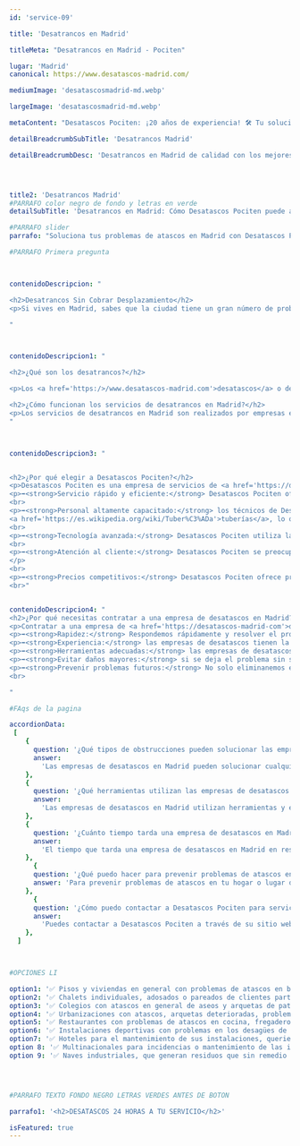 ```yaml
---
id: 'service-09'

title: 'Desatrancos en Madrid'

titleMeta: "Desatrancos en Madrid - Pociten"

lugar: 'Madrid'
canonical: https://www.desatascos-madrid.com/

mediumImage: 'desatascosmadrid-md.webp'

largeImage: 'desatascosmadrid-md.webp'

metaContent: "Desatascos Pociten: ¡20 años de experiencia! 🛠️ Tu solución confiable para desatrancos en Madrid las 24 horas. Llámanos al 647 376 782. 😊"

detailBreadcrumbSubTitle: 'Desatrancos Madrid'

detailBreadcrumbDesc: 'Desatrancos en Madrid de calidad con los mejores precios del mercado.'




title2: 'Desatrancos Madrid'
#PARRAFO color negro de fondo y letras en verde
detailSubTitle: 'Desatrancos en Madrid: Cómo Desatascos Pociten puede ayudarte a solucionar tus problemas de atascos'

#PARRAFO slider
parrafo: "Soluciona tus problemas de atascos en Madrid con Desatascos Pociten: expertos en desatascos"

#PARRAFO Primera pregunta



contenidoDescripcion: "

<h2>Desatrancos Sin Cobrar Desplazamiento</h2>
<p>Si vives en Madrid, sabes que la ciudad tiene un gran número de problemas de atascos en las tuberías y alcantarillado. Ya sea en la cocina, el baño, la ducha o el lavabo, puede haber situaciones en las que el agua no fluye correctamente, lo que puede ser muy molesto e incluso peligroso. En estas situaciones, contar con una empresa de <a href='https:/>/www.desatascos-madrid.com'><strong>desatascos en Madrid</strong></a>, como Desatascos Pociten, puede ser una gran ayuda para solucionar estos problemas de manera rápida y eficiente.</p>

"



contenidoDescripcion1: "

<h2>¿Qué son los desatrancos?</h2>

<p>Los <a href='https:/>/www.desatascos-madrid.com'>desatascos</a> o desatrancos son el proceso de eliminar cualquier tipo de obstrucción o atasco que impida el flujo de agua en las tuberías de una casa, edificio o lugar de trabajo en la capital de España. En una ciudad tan grande como Madrid, es común experimentar problemas de atascos de desagües, especialmente en las tuberías más antiguas o en hogares que no han tenido un mantenimiento adecuado.</p>

<h2>¿Cómo funcionan los servicios de desatrancos en Madrid?</h2>
<p>Los servicios de desatrancos en Madrid son realizados por empresas especializadas en la limpieza y mantenimiento de tuberías, desagües y sistemas de saneamiento. Estas empresas cuentan con equipos y herramientas especializadas para eliminar cualquier tipo de obstrucción, como lodos, grasas, cabellos y otros residuos. Desatascos Pociten es lider en este sector y cuenta con una experiencia como <a href='https://www.desatascos-madrid.com/services/poceros-madrid'>poceros en Madrid</a> de más de 20 años</p>
"



contenidoDescripcion3: "


<h2>¿Por qué elegir a Desatascos Pociten?</h2>
<p>Desatascos Pociten es una empresa de servicios de <a href='https://desatascos-madrid.com'>desatascos</a> en Madrid que se especializa en la eliminación de obstrucciones en tuberías y sistemas de saneamiento. Estos son algunos de los motivos por los que deberías elegir a Desatascos Pociten para solucionar tus problemas de <a href='https://desatascos-madrid.com'>atascos en Madrid</a>:</p>
<p>➡️<strong>Servicio rápido y eficiente:</strong> Desatascos Pociten ofrece un servicio rápido y eficiente, lo que significa que tu problema de atascos será resuelto en poco tiempo.</p>
<br>
<p>➡️<strong>Personal altamente capacitado:</strong> los técnicos de Desatascos Pociten están altamente capacitados para lidiar con cualquier tipo de obstrucción o atasco en tus 
<a href='https://es.wikipedia.org/wiki/Tuber%C3%ADa'>tuberías</a>, lo que garantiza que el problema será resuelto adecuadamente.</p>
<br>
<p>➡️<strong>Tecnología avanzada:</strong> Desatascos Pociten utiliza la tecnología más avanzada para detectar y eliminar obstrucciones en tuberías y sistemas de saneamiento, lo que garantiza la eficacia y calidad del servicio.</p>
<br>
<p>➡️<strong>Atención al cliente:</strong> Desatascos Pociten se preocupa por la satisfacción del cliente y ofrece atención personalizada y profesional para resolver cualquier duda o inquietud que tengas sobre el servicio de desatascos.
</p>
<br>
<p>➡️<strong>Precios competitivos:</strong> Desatascos Pociten ofrece precios competitivos para sus servicios de desatascos en Madrid, lo que significa que podrás solucionar tus problemas de atascos sin gastar una fortuna.</p>
<br>"


contenidoDescripcion4: "
<h2>¿Por qué necesitas contratar a una empresa de desatascos en Madrid?</h2>
<p>Contratar a una empresa de <a href='https://desatascos-madrid-com'>desatascos en Madrid</a> puede ser necesario por varias razones. Si tienes problemas de atascos en tu hogar o lugar de trabajo, estas son algunas de las razones por las que deberías considerar contratar a una empresa de servicios de desatascos:</p>
<p>➡️<strong>Rapidez:</strong> Respondemos rápidamente y resolver el problema de atascos en poco tiempo.</p>
<p>➡️<strong>Experiencia:</strong> las empresas de desatascos tienen la experiencia necesaria para lidiar con cualquier tipo de obstrucción, lo que garantiza que el problema será resuelto adecuadamente.</p>
<p>➡️<strong>Herramientas adecuadas:</strong> las empresas de desatascos cuentan con las herramientas y equipos adecuados para resolver cualquier tipo de problema de atascos en Madrid.</p>
<p>➡️<strong>Evitar daños mayores:</strong> si se deja el problema sin solución, el atasco puede empeorar y causar daños mayores en las tuberías y en la estructura del edificio.</p>
<p>➡️<strong>Prevenir problemas futuros:</strong> No solo eliminanemos el atasco actual, sino que también pueden detectar y solucionar problemas futuros en las tuberías y sistemas de saneamiento.</p>
<br>

"

#FAqs de la pagina

accordionData:
 [
    {
      question: '¿Qué tipos de obstrucciones pueden solucionar las empresas de desatascos en Madrid?',
      answer:
        'Las empresas de desatascos en Madrid pueden solucionar cualquier tipo de obstrucción en tuberías y sistemas de saneamiento, como lodos, grasas, cabellos y otros residuos',
    },
    {
      question: '¿Qué herramientas utilizan las empresas de desatascos en Madrid?',
      answer:
        'Las empresas de desatascos en Madrid utilizan herramientas y equipos especializados, como cámaras de inspección de tuberías, hidrolimpiadoras y desatascadores eléctricos.',
    },
    {
      question: '¿Cuánto tiempo tarda una empresa de desatascos en Madrid en resolver un problema de atascos?',
      answer:
        'El tiempo que tarda una empresa de desatascos en Madrid en resolver un problema de atascos depende del tipo y la gravedad de la obstrucción, pero en general, pueden resolver el problema en poco tiempo.',
    },
      {
      question: '¿Qué puedo hacer para prevenir problemas de atascos en mi hogar o lugar de trabajo en Madrid?',
      answer: 'Para prevenir problemas de atascos en tu hogar o lugar de trabajo en Madrid, es recomendable tener un mantenimiento adecuado de las tuberías y sistemas de saneamiento, evitando arrojar residuos sólidos por el desagüe y evitando verter grasas o aceites por el fregadero.'
    },
      {
      question: '¿Cómo puedo contactar a Desatascos Pociten para servicios de desatascos en Madrid?',
      answer:
        'Puedes contactar a Desatascos Pociten a través de su sitio web o por teléfono para solicitar un presupuesto y coordinar una visita técnica en tu hogar o lugar de trabajo.',
    },
  ]



#OPCIONES LI

option1: '✅ Pisos y viviendas en general con problemas de atascos en bañeras, fregaderos o inodoros.'
option2: '✅ Chalets individuales, adosados o pareados de clientes particulares en general con problemas de atascos en arquetas de hojas o tierra. '
option3: '✅ Colegios con atascos en general de aseos y arquetas de patios.'
option4: '✅ Urbanizaciones con atascos, arquetas deterioradas, problemas de tuberías o bajantes.'
option5: '✅ Restaurantes con problemas de atascos en cocina, fregaderos o en los aseos de los clientes.'
option6: '✅ Instalaciones deportivas con problemas en los desagües de las piscina o vaciado de arquetas en los vestuarios.'
option7: '✅ Hoteles para el mantenimiento de sus instalaciones, queriendo dar siempre el mejor servicio a sus huéspedes.'
option 8: '✅ Multinacionales para incidencias o mantenimiento de las instalaciones distribuidas en sus oficinas.'
option 9: '✅ Naves industriales, que generan residuos que sin remedio se acumulan en sus arquetas produciendo atrancos.'




#PARRAFO TEXTO FONDO NEGRO LETRAS VERDES ANTES DE BOTON

parrafo1: '<h2>DESATASCOS 24 HORAS A TU SERVICIO</h2>'

isFeatured: true
---
```

